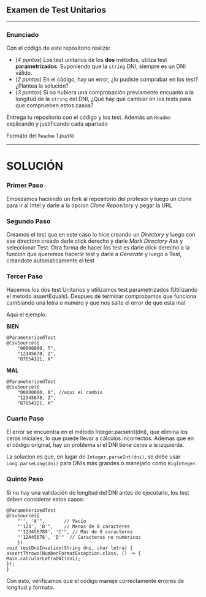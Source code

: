 ## Examen de Test Unitarios

---

### Enunciado

Con el código de este repositorio realiza:

- (*4 puntos*) Los test unitarios de los **dos** métodos, utiliza test **parametrizados**. Suponiendo que la `string` DNI, siempre es un DNI válido.
- (*2 puntos*) En el código, hay un error, ¿lo pudiste comprabar en los test? ¿Plantea la solución?
- (*3 puntos*) Si no hubiera una comprobación previamente encuanto a la longitud de la `string` del DNI, ¿Qué hay que cambiar en los tests para que comprueben estos casos?

Entrega tu repositorio con el código y los test. Además un `Readme` explicando y justificando cada apartado

Formato del `Readme` *1 punto*

---


# SOLUCIÓN

### Primer Paso

Empezamos haciendo un fork al repositorio del profesor y luego un clone para ir al Intel y darle a la opcion *Clone Repository* y pegar la URL

### Segundo Paso

Creamos el test que en este caso lo hice creando un *Directory* y luego con ese directoro creado darle click derecho y darle *Mark Directory Ass* y seleccionar Test. Otra forma de hacer los test es darle click derecho a la funcion que queremos hacerle test y darle a *Generate* y luego a Test, creandote automaticamente el test

### Tercer Paso

Hacemos los dos test Unitarios y utilizamos test parametrizados (Utilizando el metodo assertEquals). Despues de terminar comprobamos que funciona cambiando una letra o numero y que nos salte el error de que esta mal

Aqui el ejemplo:

**BIEN**
```
@ParameterizedTest
@CsvSource({
    "00000000, T",
    "12345678, Z",
    "87654321, X"
```
**MAL**
````
@ParameterizedTest
@CsvSource({
    "00000000, A", //aqui el cambio
    "12345678, Z",
    "87654321, X"
````

### Cuarto Paso

El error se encuentra en el método Integer.parseInt(dni), que elimina los ceros iniciales, lo que puede llevar a cálculos incorrectos. Ademas que en el código original, hay un problema si el DNI tiene ceros a la izquierda.

La solucion es que, en lugar de `Integer.parseInt(dni)`, se debe usar `Long.parseLong(dni)` para DNIs más grandes o manejarlo como `BigInteger`.

### Quinto Paso

Si no hay una validación de longitud del DNI antes de ejecutarlo, los test deben considerar estos casos:

````
@ParameterizedTest
@CsvSource({
    "'', 'A'",       // Vacío
    "'123', 'B'",    // Menos de 8 caracteres
    "'123456789', 'C'", // Más de 8 caracteres
    "'12A45678', 'D'"  // Caracteres no numéricos
    })
void testDniInvalido(String dni, char letra) {
assertThrows(NumberFormatException.class, () -> {
Main.calcularLetraDNI(dni);
});
}
````
Con esto, verificamos que el código maneje correctamente errores de longitud y formato.



